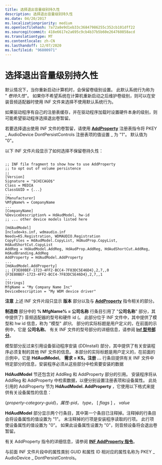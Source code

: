 ```yaml
---
title: 选择退出音量级别持久性
description: 选择退出音量级别持久性
ms.date: 04/20/2017
ms.localizationpriority: medium
ms.openlocfilehash: 7a72a8e9d1eb33c36847986255c352cb101dff22
ms.sourcegitcommit: 418e6617e2a695c9cb4b37b5b60e264760858acd
ms.translationtype: MT
ms.contentlocale: zh-CN
ms.lasthandoff: 12/07/2020
ms.locfileid: "96800971"
---
```

# <a name="opting-out-of-volume-level-persistence"></a>选择退出音量级别持久性


默认情况下，当你重新启动计算机时，会保留卷级别设置。 此默认系统行为称为 " *卷持久性*"。 如果你不希望系统在计算机重新启动之后维护卷级别，则可以在安装音频适配器时使用 INF 文件来选择不使用默认系统行为。

如果驱动程序有自己的注册表缓存，并在驱动程序加载时设置硬件本身的级别，则可能希望驱动程序选择退出卷暂留。

若要选择退出使用 INF 文件的卷暂留，请使用 [**AddProperty**](../install/inf-addproperty-directive.md) 注册表指令将 PKEY \_ AudioDevice DontPersistControls 注册表项的值设置 \_ 为 "1"。 默认值为 "0"。

以下 INF 文件片段显示了如何选择不保留卷持久性：

```inf
 
;; INF file fragment to show how to use AddProperty
;; to opt out of volume persistence
;;
[Version]
Signature = "$CHICAGO$"
Class = MEDIA
ClassGUID = {...}
...
[Manufacturer]
%MfgName% = CompanyName
...
[CompanyName]
%DeviceDescription% = HdAudModel, hw-id
;; ... other device models listed here

[HdAudModel]
Include=ks.inf, wdmaudio.inf
Needs=KS.Registration, WDMAUDIO.Registration
CopyFiles = HdAudModel.CopyList, HdAudProp.CopyList, HdAudShortCut.CopyList
AddReg = HdAudModel.AddReg, HdAudProp.AddReg, HdAudShortCut.AddReg, HdAudBranding.AddReg
AddProperty = HdAudModel.AddProperty
...
[HdAudModel.AddProperty]
;; {F3E80BEF-1723-4FF2-BCC4-7F83DC5E46D4},2,7,,0
{F3E80BEF-1723-4FF2-BCC4-7F83DC5E46D4},2,7,,1
...
[Strings]
MfgName = "My Company Name Inc"
DeviceDescription = "My WDM device driver"
```

**注意**  上述 INF 文件片段只显示 **版本** 部分以及与 [**AddProperty**](../install/inf-addproperty-directive.md) 指令相关的部分。

 

**制造商** 部分中的 **% MfgName% = 公司名称** 行条目引用了 "**公司名称**" 部分，其中提供了) 音频适配器的型号和硬件 id (。 此部分位于 INF 文件中，其中提供了模型和 hw id 信息，称为 "模型" *部分*。 部分的实际标题是用户定义的，在前面的示例中，它是 **公司名称**。 有关 INF 文件的型号部分的详细信息，请参阅 [**Inf 型号部分**](../install/inf-models-section.md)。

模型部分反过来引用设备驱动程序安装 (DDInstall) 部分，其中提供了有关安装程序必须复制的其他 INF 文件的信息。 本部分的实际标题是用户定义的，在前面的示例中，它是 **HdAudModel**。 **需求 = KS。注册 ...** 行条目提供有关 INF 文件中特定部分的信息，安装程序必须从这些部分中检索要安装的数据

**HdAudModel** 节还包含对 AddReg 和 AddProperty 部分的引用。 安装程序将从 AddReg 和 AddProperty 中检索数据，以便分别设置注册表项和设备属性。 此处引用的 AddProperty 节为 **HdAudModel. AddProperty** ，它使用以下格式来提供有关设备属性的信息：

{*property-category-guid*}，*属性-pid*， *type*， \[ *flags* \] ， *value*

**HdAudModel** 部分显示两个行条目，其中第一个条目已注释掉。注释掉的行条目会将设备属性的值设置为 "1"。 未注释掉的行项是安装程序读取的行项。 此行项使设备属性的值设置为 "0"。 如果此设备属性设置为 "0"，则音频设备将会退出卷暂留。

有关 AddProperty 指令的详细信息，请参阅 [**INF AddProperty 指令**](../install/inf-addproperty-directive.md)。

与前面 INF 文件片段中的属性类别 GUID 和属性 ID 相对应的属性名称为 PKEY \_ AudioDevice \_ DontPersistControls。

 

